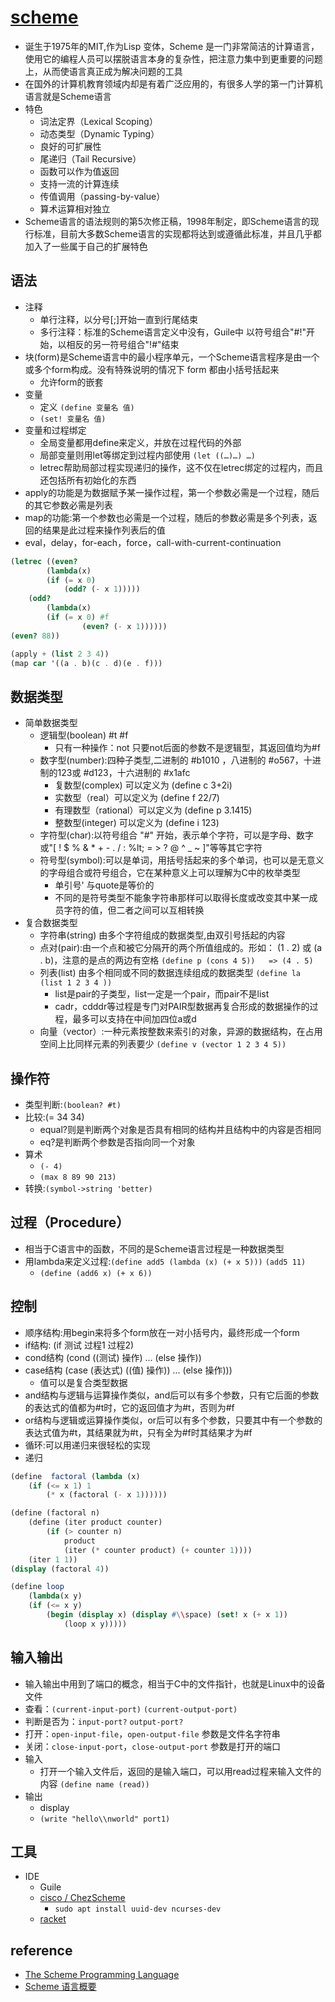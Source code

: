 # [scheme](https://schemers.org/)

* 诞生于1975年的MIT,作为Lisp 变体，Scheme 是一门非常简洁的计算语言，使用它的编程人员可以摆脱语言本身的复杂性，把注意力集中到更重要的问题上，从而使语言真正成为解决问题的工具
* 在国外的计算机教育领域内却是有着广泛应用的，有很多人学的第一门计算机语言就是Scheme语言
* 特色
  - 词法定界（Lexical Scoping）
  - 动态类型（Dynamic Typing）
  - 良好的可扩展性
  - 尾递归（Tail Recursive）
  - 函数可以作为值返回
  - 支持一流的计算连续
  - 传值调用（passing-by-value）
  - 算术运算相对独立
* Scheme语言的语法规则的第5次修正稿，1998年制定，即Scheme语言的现行标准，目前大多数Scheme语言的实现都将达到或遵循此标准，并且几乎都加入了一些属于自己的扩展特色

## 语法

* 注释
  - 单行注释，以分号[;]开始一直到行尾结束
  - 多行注释：标准的Scheme语言定义中没有，Guile中 以符号组合"#!"开始，以相反的另一符号组合"!#"结束
* 块(form)是Scheme语言中的最小程序单元，一个Scheme语言程序是由一个或多个form构成。没有特殊说明的情况下 form 都由小括号括起来
  - 允许form的嵌套
* 变量
  - 定义 `(define 变量名 值)`
  - `(set! 变量名 值)`
* 变量和过程绑定
  - 全局变量都用define来定义，并放在过程代码的外部
  - 局部变量则用let等绑定到过程内部使用 `(let ((…)…) …)`
  - letrec帮助局部过程实现递归的操作，这不仅在letrec绑定的过程内，而且还包括所有初始化的东西
* apply的功能是为数据赋予某一操作过程，第一个参数必需是一个过程，随后的其它参数必需是列表
* map的功能:第一个参数也必需是一个过程，随后的参数必需是多个列表，返回的结果是此过程来操作列表后的值
* eval，delay，for-each，force，call-with-current-continuation

```scheme
(letrec ((even?
        (lambda(x)
        (if (= x 0)
            (odd? (- x 1)))))
    (odd?
        (lambda(x)
        (if (= x 0) #f
                (even? (- x 1))))))
(even? 88))

(apply + (list 2 3 4))
(map car '((a . b)(c . d)(e . f)))
```

## 数据类型

* 简单数据类型
  - 逻辑型(boolean) #t #f
    + 只有一种操作：not 只要not后面的参数不是逻辑型，其返回值均为#f
  - 数字型(number):四种子类型,二进制的 #b1010 ，八进制的 #o567，十进制的123或 #d123，十六进制的 #x1afc
    + 复数型(complex) 可以定义为 (define c 3+2i)
    + 实数型（real）可以定义为 (define f 22/7)
    + 有理数型（rational）可以定义为 (define p 3.1415)
    + 整数型(integer) 可以定义为 (define i 123)
  - 字符型(char):以符号组合 "#\" 开始，表示单个字符，可以是字母、数字或"[ ! $ % & * + - . / : %lt; = > ? @ ^ _ ~ ]"等等其它字符
  - 符号型(symbol):可以是单词，用括号括起来的多个单词，也可以是无意义的字母组合或符号组合，它在某种意义上可以理解为C中的枚举类型
    + 单引号' 与quote是等价的
    + 不同的是符号类型不能象字符串那样可以取得长度或改变其中某一成员字符的值，但二者之间可以互相转换
* 复合数据类型
  - 字符串(string) 由多个字符组成的数据类型,由双引号括起的内容
  - 点对(pair):由一个点和被它分隔开的两个所值组成的。形如： (1 . 2) 或 (a . b)，注意的是点的两边有空格 `(define p (cons 4 5))   => (4 . 5)`
  - 列表(list) 由多个相同或不同的数据连续组成的数据类型  `(define la (list 1 2 3 4 ))`
    + list是pair的子类型，list一定是一个pair，而pair不是list
    + cadr，cdddr等过程是专门对PAIR型数据再复合形成的数据操作的过程，最多可以支持在中间加四位a或d
  - 向量（vector）:一种元素按整数来索引的对象，异源的数据结构，在占用空间上比同样元素的列表要少 `(define v (vector 1 2 3 4 5))`

## 操作符

* 类型判断:`(boolean? #t)`
* 比较:(= 34 34)
  - equal?则是判断两个对象是否具有相同的结构并且结构中的内容是否相同
  - eq?是判断两个参数是否指向同一个对象
* 算术
  - `(- 4)`
  - `(max 8 89 90 213)`
* 转换:`(symbol->string 'better)`

## 过程（Procedure）

* 相当于C语言中的函数，不同的是Scheme语言过程是一种数据类型
* 用lambda来定义过程:`(define add5 (lambda (x) (+ x 5)))` `(add5 11)`
  - `(define (add6 x) (+ x 6))`

## 控制

* 顺序结构:用begin来将多个form放在一对小括号内，最终形成一个form
* if结构: (if 测试 过程1 过程2)
* cond结构 (cond ((测试) 操作) … (else 操作))
* case结构 (case (表达式) ((值) 操作)) ... (else 操作)))
  - 值可以是复合类型数据
* and结构与逻辑与运算操作类似，and后可以有多个参数，只有它后面的参数的表达式的值都为#t时，它的返回值才为#t，否则为#f
* or结构与逻辑或运算操作类似，or后可以有多个参数，只要其中有一个参数的表达式值为#t，其结果就为#t，只有全为#f时其结果才为#f
* 循环:可以用递归来很轻松的实现
* 递归

```scheme
(define  factoral (lambda (x)
    (if (<= x 1) 1
        (* x (factoral (- x 1))))))

(define (factoral n)
    (define (iter product counter)
        (if (> counter n)
            product
            (iter (* counter product) (+ counter 1))))
    (iter 1 1))
(display (factoral 4))

(define loop
    (lambda(x y)
    (if (<= x y)
        (begin (display x) (display #\\space) (set! x (+ x 1))
            (loop x y)))))
```

## 输入输出

* 输入输出中用到了端口的概念，相当于C中的文件指针，也就是Linux中的设备文件
* 查看：`(current-input-port)` `(current-output-port)`
* 判断是否为：`input-port?` `output-port?`
* 打开：`open-input-file`，`open-output-file`  参数是文件名字符串
* 关闭：`close-input-port`，`close-output-port` 参数是打开的端口
* 输入
  - 打开一个输入文件后，返回的是输入端口，可以用read过程来输入文件的内容 `(define name (read))`
* 输出
  - display
  - `(write "hello\\nworld" port1)`

## 工具

* IDE
  * Guile
  * [cisco / ChezScheme](https://github.com/cisco/ChezScheme)
    - `sudo apt install uuid-dev ncurses-dev`
  * [racket](https://racket-lang.org/)

## reference

* [The Scheme Programming Language](https://www.scheme.com/tspl4/)
* [Scheme 语言概要](https://www.ibm.com/developerworks/cn/linux/l-schm/index1.html)
